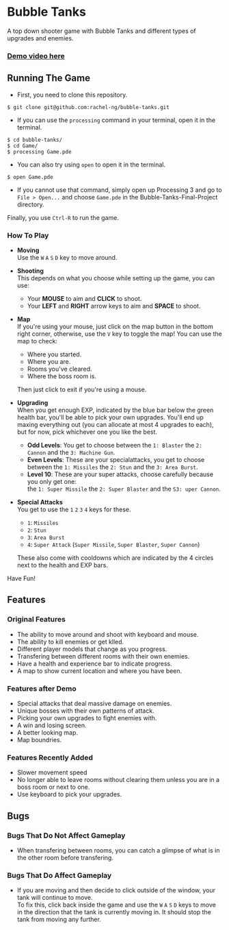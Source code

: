 # Bubble Tanks

A top down shooter game with Bubble Tanks and different types of upgrades and enemies.

### [Demo video here](https://youtu.be/iz0xhgoWjT8)

## Running The Game
* First, you need to clone this repository.
```
$ git clone git@github.com:rachel-ng/bubble-tanks.git
```
* If you can use the `processing` command in your terminal, open it in the terminal.
```
$ cd bubble-tanks/
$ cd Game/
$ processing Game.pde
```
* You can also try using `open` to open it in the terminal.
```
$ open Game.pde
```
* If you cannot use that command, simply open up Processing 3 and go to `File > Open...` and choose `Game.pde` in the Bubble-Tanks-Final-Project directory.

Finally, you use `Ctrl-R` to run the game.

### How To Play
* **Moving**  
  Use the  `W`  `A`  `S`  `D`  key to move around. 
* **Shooting**  
  This depends on what you choose while setting up the game, you can use: 
  * Your **MOUSE** to aim and **CLICK** to shoot.
  * Your **LEFT** and **RIGHT** arrow keys to aim and **SPACE** to shoot.
* **Map**  <!-- If there's a place you got to go I'm the one you need to know I'm the map -->  
  If you're using your mouse, just click on the map button in the bottom right corner, otherwise, use the `V` key to toggle the map! You can use the map to check:  
  * Where you started.
  * Where you are.
  * Rooms you've cleared.
  * Where the boss room is.
  
  Then just click to exit if you're using a mouse.

* **Upgrading**  
  When you get enough EXP, indicated by the blue bar below the green health bar, you'll be able to pick your own upgrades. You'll end up maxing everything out (you can allocate at most 4 upgrades to each), but for now, pick whichever one you like the best.
  * **Odd Levels**: You get to choose between the `1: Blaster` the `2: Cannon` and the `3: Machine Gun`.
  * **Even Levels**: These are your specialattacks, you get to choose between the `1: Missiles` the `2: Stun` and the `3: Area Burst`.
  * **Level 10**: These are your super attacks, choose carefully because you only get one:  
    the `1: Super Missile` the `2: Super Blaster` and the `S3: uper Cannon`.
    
* **Special Attacks**  
  You get to use the  `1`  `2`  `3`  `4` keys for these. 
  * `1`: `Missiles`
  * `2`: `Stun`
  * `3`: `Area Burst`
  * `4`: `Super Attack` (`Super Missile`, `Super Blaster`, `Super Cannon`)
  
  These also come with cooldowns which are indicated by the 4 circles next to the health and EXP bars. 
  
Have Fun!

## Features

### Original Features
* The ability to move around and shoot with keyboard and mouse.
* The ability to kill enemies or get klled.
* Different player models that change as you progress.
* Transfering between different rooms with their own enemies.
* Have a health and experience bar to indicate progress.
* A map to show current location and where you have been.

### Features after Demo
* Special attacks that deal massive damage on enemies.
* Unique bosses with their own patterns of attack.
* Picking your own upgrades to fight enemies with.
* A win and losing screen.
* A better looking map.
* Map boundries.

### Features Recently Added 
* Slower movement speed 
* No longer able to leave rooms without clearing them unless you are in a boss room or next to one.
* Use keyboard to pick your upgrades. 

## Bugs

### Bugs That Do Not Affect Gameplay
* When transfering between rooms, you can catch a glimpse of what is in the other room before transfering.

### Bugs That Do Affect Gameplay
* If you are moving and then decide to click outside of the window, your tank will continue to move.  
  To fix this, click back inside the game and use the  `W`  `A`  `S`  `D`  keys to move in the direction that the tank is currently moving in. It should stop the tank from moving any further.
